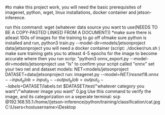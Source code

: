 #to make this project work, you will need the basic prerequisites of imagenet, python, wget, linux installations, docker container and jetson-inference.


run this command: wget (whatever data source you want to use(NEEDS TO BE A COPY-PASTED LINKED FROM A DOCUMENT))
*make sure there is atleast 100s of images for the training to go off ofmake sure python is installed and run, python3 train.py --model-dir=models/jetsonproject data/jetsonproject
you will need a docker container (script: ./docker/run.sh ) 
make sure training gets you to atleast 4-5 epochs for the image to become accurate
where then you run scrip: "python3 onnx_export.py --model-dir=models/jetsonproject
use "ls" to confirm your script called "onnx"
set your two net and dataset models:
NET=models/jetsonproject
DATASET=data/jetsonproject
run: imagenet.py --model=$NET/resnet18.onnx --input_blob=input_0 --output_blob=output_0 --labels=$DATASET/labels.txt $DATASET/test/"whatever category you want"/"whatever image you want" 0.jpg
Use this command to verify the image, and its categorization on a seperate terminal: 
scp <nanousername>@192.168.55.1:/home/<nanousername>/jetson-inference/python/training/classification/cat.jpg C:\Users\<hostusername>\Desktop
